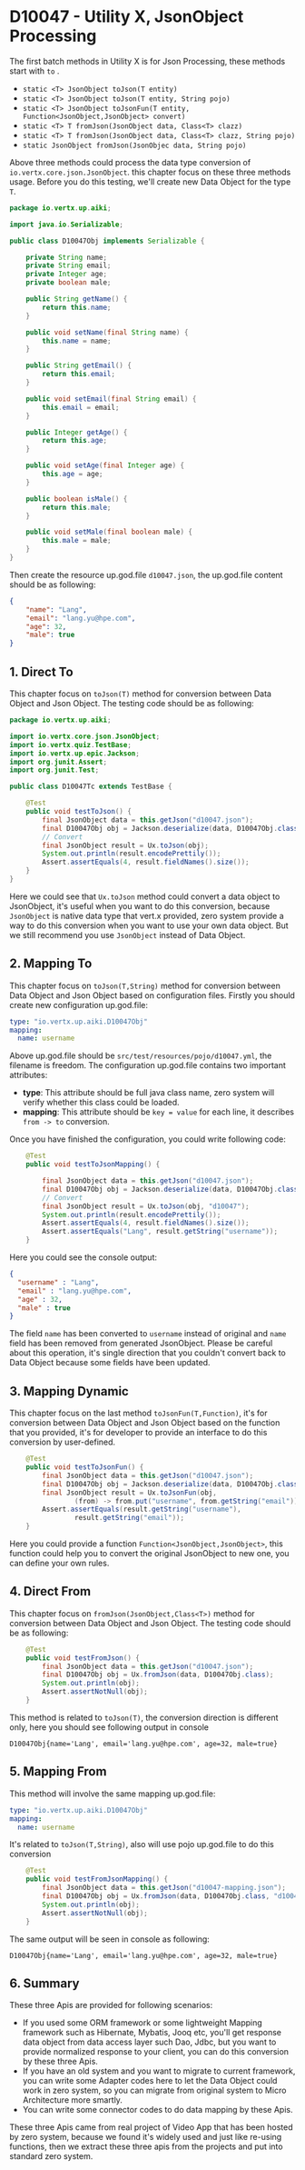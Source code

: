 # D10047 - Utility X, JsonObject Processing

The first batch methods in Utility X is for Json Processing, these methods start with `to` .

* `static <T> JsonObject toJson(T entity)`
* `static <T> JsonObject toJson(T entity, String pojo)`
* `static <T> JsonObject toJsonFun(T entity, Function<JsonObject,JsonObject> convert)`
* `static <T> T fromJson(JsonObject data, Class<T> clazz)`
* `static <T> T fromJson(JsonObject data, Class<T> clazz, String pojo)`
* `static JsonObject fromJson(JsonObjec data, String pojo)`

Above three methods could process the data type conversion of `io.vertx.core.json.JsonObject`. this chapter focus on these three methods usage. Before you do this testing, we'll create new Data Object for the type `T`.

```java
package io.vertx.up.aiki;

import java.io.Serializable;

public class D10047Obj implements Serializable {

    private String name;
    private String email;
    private Integer age;
    private boolean male;

    public String getName() {
        return this.name;
    }

    public void setName(final String name) {
        this.name = name;
    }

    public String getEmail() {
        return this.email;
    }

    public void setEmail(final String email) {
        this.email = email;
    }

    public Integer getAge() {
        return this.age;
    }

    public void setAge(final Integer age) {
        this.age = age;
    }

    public boolean isMale() {
        return this.male;
    }

    public void setMale(final boolean male) {
        this.male = male;
    }
}
```

Then create the resource up.god.file `d10047.json`, the up.god.file content should be as following:

```json
{
    "name": "Lang",
    "email": "lang.yu@hpe.com",
    "age": 32,
    "male": true
}
```

## 1. Direct To

This chapter focus on `toJson(T)` method for conversion between Data Object and Json Object. The testing code should be as following:

```java
package io.vertx.up.aiki;

import io.vertx.core.json.JsonObject;
import io.vertx.quiz.TestBase;
import io.vertx.up.epic.Jackson;
import org.junit.Assert;
import org.junit.Test;

public class D10047Tc extends TestBase {

    @Test
    public void testToJson() {
        final JsonObject data = this.getJson("d10047.json");
        final D10047Obj obj = Jackson.deserialize(data, D10047Obj.class);
        // Convert
        final JsonObject result = Ux.toJson(obj);
        System.out.println(result.encodePrettily());
        Assert.assertEquals(4, result.fieldNames().size());
    }
}
```

Here we could see that `Ux.toJson` method could convert a data object to JsonObject, it's useful when you want to do this conversion, because `JsonObject` is native data type that vert.x provided, zero system provide a way to do this conversion when you want to use your own data object. But we still recommend you use `JsonObject` instead of Data Object.

## 2. Mapping To

This chapter focus on `toJson(T,String)` method for conversion between Data Object and Json Object based on configuration files. Firstly you should create new configuration up.god.file:

```yaml
type: "io.vertx.up.aiki.D10047Obj"
mapping:
  name: username
```

Above up.god.file should be  `src/test/resources/pojo/d10047.yml`, the filename is freedom. The configuration up.god.file contains two important attributes:

* **type**: This attribute should be full java class name, zero system will verify whether this class could be loaded.
* **mapping**: This attribute should be `key = value` for each line, it describes `from -> to` conversion.

Once you have finished the configuration, you could write following code:

```java
    @Test
    public void testToJsonMapping() {

        final JsonObject data = this.getJson("d10047.json");
        final D10047Obj obj = Jackson.deserialize(data, D10047Obj.class);
        // Convert
        final JsonObject result = Ux.toJson(obj, "d10047");
        System.out.println(result.encodePrettily());
        Assert.assertEquals(4, result.fieldNames().size());
        Assert.assertEquals("Lang", result.getString("username"));
    }
```

Here you could see the console output:

```json
{
  "username" : "Lang",
  "email" : "lang.yu@hpe.com",
  "age" : 32,
  "male" : true
}
```

The field `name` has been converted to `username` instead of original and `name` field has been removed from generated JsonObject. Please be careful about this operation, it's single direction that you couldn't convert back to Data Object because some fields have been updated.

## 3. Mapping Dynamic

This chapter focus on the last method `toJsonFun(T,Function)`, it's for conversion between Data Object and Json Object based on the function that you provided, it's for developer to provide an interface to do this conversion by user-defined.

```java
    @Test
    public void testToJsonFun() {
        final JsonObject data = this.getJson("d10047.json");
        final D10047Obj obj = Jackson.deserialize(data, D10047Obj.class);
        final JsonObject result = Ux.toJsonFun(obj,
                (from) -> from.put("username", from.getString("email")));
        Assert.assertEquals(result.getString("username"),
                result.getString("email"));
    }
```

Here you could provide a function `Function<JsonObject,JsonObject>`, this function could help you to convert the original JsonObject to new one, you can define your own rules.

## 4. Direct From

This chapter focus on `fromJson(JsonObject,Class<T>)`  method for conversion between Data Object and Json Object. The testing code should be as following:

```java
    @Test
    public void testFromJson() {
        final JsonObject data = this.getJson("d10047.json");
        final D10047Obj obj = Ux.fromJson(data, D10047Obj.class);
        System.out.println(obj);
        Assert.assertNotNull(obj);
    }
```

This method is related to `toJson(T)`, the conversion direction is different only, here you should see following output in console

```shell
D10047Obj{name='Lang', email='lang.yu@hpe.com', age=32, male=true}
```

## 5. Mapping From

This method will involve the same mapping up.god.file:

```yaml
type: "io.vertx.up.aiki.D10047Obj"
mapping:
  name: username
```

It's related to `toJson(T,String)`, also will use pojo up.god.file to do this conversion

```java
    @Test
    public void testFromJsonMapping() {
        final JsonObject data = this.getJson("d10047-mapping.json");
        final D10047Obj obj = Ux.fromJson(data, D10047Obj.class, "d10047");
        System.out.println(obj);
        Assert.assertNotNull(obj);
    }
```

The same output will be seen in console as following:

```shell
D10047Obj{name='Lang', email='lang.yu@hpe.com', age=32, male=true}
```

## 6. Summary

These three Apis are provided for following scenarios:

* If you used some ORM framework or some lightweight Mapping framework such as Hibernate, Mybatis, Jooq etc, you'll get response data object from data access layer such Dao, Jdbc, but you want to provide normalized response to your client, you can do this conversion by these three Apis.
* If you have an old system and you want to migrate to current framework, you can write some Adapter codes here to let the Data Object could work in zero system, so you can migrate from original system to Micro Architecture more smartly.
* You can write some connector codes to do data mapping by these Apis.

These three Apis came from real project of Video App that has been hosted by zero system, because we found it's widely used and just like re-using functions, then we extract these three apis from the projects and put into standard zero system.

